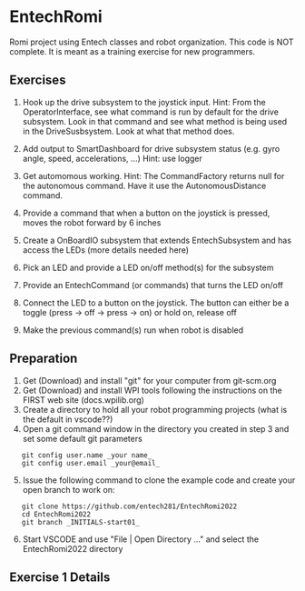 # EntechRomi
Romi project using Entech classes and robot organization.  This code is NOT complete.  It is meant as a training exercise for new programmers.

Exercises
---------
 1. Hook up the drive subsystem to the joystick input.
    Hint: From the OperatorInterface, see what command is run by default for the drive subsystem.  Look in that command
    and see what method is being used in the DriveSusbsystem.  Look at what that method does.
 2. Add output to SmartDashboard for drive subsystem status (e.g. gyro angle, speed, accelerations, ...)
    Hint: use logger
 3. Get automomous working.
    Hint: The CommandFactory returns null for the autonomous command.  Have it use the AutonomousDistance command.
 4. Provide a command that when a button on the joystick is pressed, moves the robot forward by 6 inches

 5. Create a OnBoardIO subsystem that extends EntechSubsystem and has access the LEDs (more details needed here)
 6. Pick an LED and provide a LED on/off method(s) for the subsystem
 7. Provide an EntechCommand (or commands) that turns the LED on/off
 8. Connect the LED to a button on the joystick.  The button can either be a toggle (press -> off -> press -> on) or hold on, release off
 9. Make the previous command(s) run when robot is disabled

Preparation
-----------
 1. Get (Download) and install "git" for your computer from git-scm.org
 2. Get (Download) and install WPI tools following the instructions on the FIRST web site (docs.wpilib.org)
 3. Create a directory to hold all your robot programming projects (what is the default in vscode??)
 4. Open a git command window in the directory you created in step 3 and set some default git parameters
 ```
 	git config user.name _your name_
 	git config user.email _your@email_
 ```
 5. Issue the following command to clone the example code and create your open branch to work on:
 ```
 	git clone https://github.com/entech281/EntechRomi2022
 	cd EntechRomi2022
 	git branch _INITIALS-start01_
 ```
 6. Start VSCODE and use "File | Open Directory ..." and select the EntechRomi2022 directory

Exercise 1 Details
------------------
